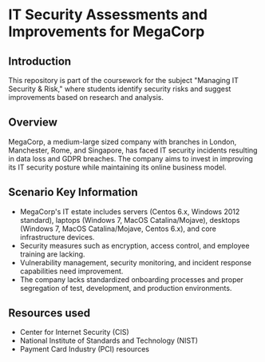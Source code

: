 # IT Security Assessments and Improvements for MegaCorp

## Introduction
This repository is part of the coursework for the subject "Managing IT Security & Risk," where students identify security risks and suggest improvements based on research and analysis.

## Overview
MegaCorp, a medium-large sized company with branches in London, Manchester, Rome, and Singapore, has faced IT security incidents resulting in data loss and GDPR breaches. The company aims to invest in improving its IT security posture while maintaining its online business model.

## Scenario Key Information
- MegaCorp's IT estate includes servers (Centos 6.x, Windows 2012 standard), laptops (Windows 7, MacOS Catalina/Mojave), desktops (Windows 7, MacOS Catalina/Mojave, Centos 6.x), and core infrastructure devices.
- Security measures such as encryption, access control, and employee training are lacking.
- Vulnerability management, security monitoring, and incident response capabilities need improvement.
- The company lacks standardized onboarding processes and proper segregation of test, development, and production environments.

## Resources used
- Center for Internet Security (CIS)
- National Institute of Standards and Technology (NIST)
- Payment Card Industry (PCI) resources
